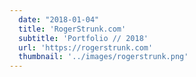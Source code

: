 ```yaml
---
  date: "2018-01-04"
  title: 'RogerStrunk.com'
  subtitle: 'Portfolio // 2018'
  url: 'https://rogerstrunk.com'
  thumbnail: '../images/rogerstrunk.png'
---
```

